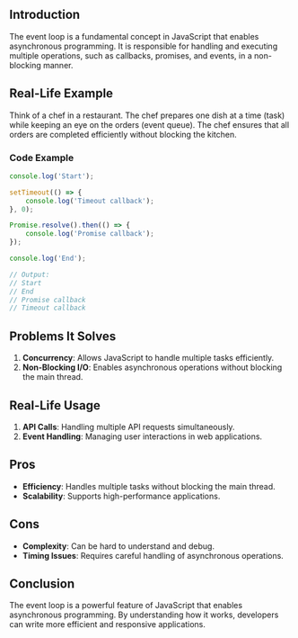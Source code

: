 ## Introduction
The event loop is a fundamental concept in JavaScript that enables asynchronous programming. It is responsible for handling and executing multiple operations, such as callbacks, promises, and events, in a non-blocking manner.

## Real-Life Example
Think of a chef in a restaurant. The chef prepares one dish at a time (task) while keeping an eye on the orders (event queue). The chef ensures that all orders are completed efficiently without blocking the kitchen.

### Code Example
```javascript
console.log('Start');

setTimeout(() => {
    console.log('Timeout callback');
}, 0);

Promise.resolve().then(() => {
    console.log('Promise callback');
});

console.log('End');

// Output:
// Start
// End
// Promise callback
// Timeout callback
```

## Problems It Solves
1. **Concurrency**: Allows JavaScript to handle multiple tasks efficiently.
2. **Non-Blocking I/O**: Enables asynchronous operations without blocking the main thread.

## Real-Life Usage
1. **API Calls**: Handling multiple API requests simultaneously.
2. **Event Handling**: Managing user interactions in web applications.

## Pros
- **Efficiency**: Handles multiple tasks without blocking the main thread.
- **Scalability**: Supports high-performance applications.

## Cons
- **Complexity**: Can be hard to understand and debug.
- **Timing Issues**: Requires careful handling of asynchronous operations.

## Conclusion
The event loop is a powerful feature of JavaScript that enables asynchronous programming. By understanding how it works, developers can write more efficient and responsive applications.
